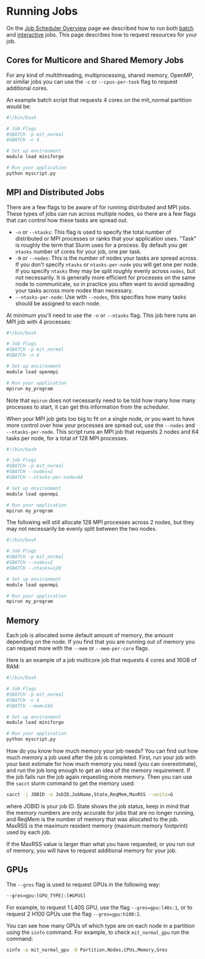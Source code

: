 # Running Jobs

On the [Job Scheduler Overview](overview.md) page we described how to run both [batch](overview.md#batch-jobs) and [interactive](overview.md#interactive-jobs) jobs. This page describes how to request resources for your job.

## Cores for Multicore and Shared Memory Jobs

For any kind of multithreading, multiprocessing, shared memory, OpenMP, or similar jobs you can use the `-c` or `--cpus-per-task` flag to request additional cores.

An example batch script that requests 4 cores on the mit_normal partition would be:

```bash
#!/bin/bash

# Job Flags
#SBATCH -p mit_normal
#SBATCH -c 4

# Set up environment
module load miniforge

# Run your application
python myscript.py
```

## MPI and Distributed Jobs

There are a few flags to be aware of for running distributed and MPI jobs. These types of jobs can run across multiple nodes, so there are a few flags that can control how these tasks are spread out.

- `-n` or `--ntasks`: This flag is used to specify the total number of distributed or MPI processes or ranks that your application uses. "Task" is roughly the term that Slurm uses for a process. By default you get `ntasks` number of cores for your job, one per task.
- `-N` or `--nodes`: This is the number of nodes your tasks are spread across. If you don't specify `ntasks` or `ntasks-per-node` you will get one per node. If you specify `ntasks` they may be split roughly evenly across `nodes`, but not necessarily. It is generally more efficient for processes on the same node to communicate, so in practice you often want to avoid spreading your tasks across more nodes than necessary. 
- `--ntasks-per-node`: Use with `--nodes`, this specifies how many tasks should be assigned to each node.

At minimum you'll need to use the `-n` or `--ntasks` flag. This job here runs an MPI job with 4 processes:

```bash
#!/bin/bash

# Job Flags
#SBATCH -p mit_normal
#SBATCH -n 4

# Set up environment
module load openmpi

# Run your application
mpirun my_program
```

Note that `mpirun` does not necessarily need to be told how many how many processes to start, it can get this information from the scheduler.

When your MPI job gets too big to fit on a single node, or you want to have more control over how your processes are spread out, use the `--nodes` and `--ntasks-per-node`. This script runs an MPI job that requests 2 nodes and 64 tasks per node, for a total of 128 MPI processes.

```bash
#!/bin/bash

# Job Flags
#SBATCH -p mit_normal
#SBATCH --nodes=2
#SBATCH --ntasks-per-node=64

# Set up environment
module load openmpi

# Run your application
mpirun my_program
```

The following will still allocate 128 MPI processes across 2 nodes, but they may not necessarily be evenly split between the two nodes.

```bash
#!/bin/bash

# Job Flags
#SBATCH -p mit_normal
#SBATCH --nodes=2
#SBATCH --ntasks=128

# Set up environment
module load openmpi

# Run your application
mpirun my_program
```

## Memory

Each job is allocated some default amount of memory, the amount depending on the node. If you find that you are running out of memory you can request more with the `--mem` or `--mem-per-core` flags.

Here is an example of a job multicore job that requests 4 cores and 16GB of RAM:

```bash
#!/bin/bash

# Job Flags
#SBATCH -p mit_normal
#SBATCH -c 4
#SBATCH --mem=16G

# Set up environment
module load miniforge

# Run your application
python myscript.py
```

How do you know how much memory your job needs? You can find out how much memory a job used after the job is completed. First, run your job with your best estimate for how much memory you need (you can overestimate), and run the job long enough to get an idea of the memory requirement. If the job fails run the job again requesting more memory. Then you can use the `sacct` slurm command to get the memory used:

```bash
sacct -j JOBID -o JobID,JobName,State,ReqMem,MaxRSS --units=G
```

where JOBID is your job ID. State shows the job status, keep in mind
that the memory numbers are only accurate for jobs that are no longer
running, and ReqMem is the number of memory that was allocated to
the job. MaxRSS is the maximum resident memory (maximum memory
footprint) used by each job.

If the MaxRSS value is larger than what you have requested, or you run out of memory, you will have to request additional memory for your job.

## GPUs

The `--gres` flag is used to request GPUs in the following way:

```bash
--gres=gpu:[GPU_TYPE]:[#GPUS]
```

For example, to request 1 L40S GPU, use the flag `--gres=gpu:l40s:1`, or to request 2 H100 GPUs use the flag `--gres=gpu:h100:2`.

You can see how many GPUs of which type are on each node in a partition using the `sinfo` command. For example, to check `mit_normal_gpu` run the command:

```bash
sinfo -p mit_normal_gpu -O Partition,Nodes,CPUs,Memory,Gres
```


